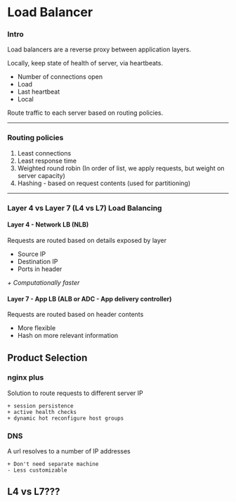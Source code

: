 # Load Balancer

### Intro

Load balancers are a reverse proxy between application layers.

Locally, keep state of health of server, via heartbeats.

- Number of connections open
- Load
- Last heartbeat
- Local

Route traffic to each server based on routing policies.

----

### Routing policies

1. Least connections
2. Least response time
3. Weighted round robin (In order of list, we apply requests, but weight on server capacity)
4. Hashing - based on request contents (used for partitioning)

----

### Layer 4 vs Layer 7 (L4 vs L7) Load Balancing

#### Layer 4 - Network LB (NLB)

Requests are routed based on details exposed by layer

- Source IP
- Destination IP
- Ports in header

*+ Computationally faster*

#### Layer 7 - App LB (ALB or ADC - App delivery controller)

Requests are routed based on header contents

- More flexible
- Hash on more relevant information

## Product Selection

### nginx plus

Solution to route requests to different server IP

```
+ session persistence
+ active health checks
+ dynamic hot reconfigure host groups
```

### DNS

A url resolves to a number of IP addresses

```
+ Don't need separate machine
- Less customizable
```

## L4 vs L7???

<!-- 
## Function: RTT

Example inputs:
100  TPS Write
100k TPS Read
Read-imbalance: 75% are reads of same url from last week
100 characters per url on average
5 year retention policy
3-4 9 availability (99.999_)
```
def RTT(QPS):
    rtt = 

    return rtt

``` -->